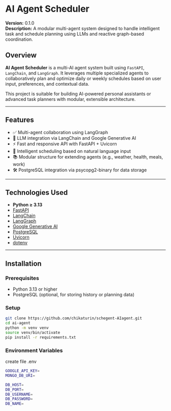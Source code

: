 # AI Agent Scheduler

**Version:** 0.1.0  
**Description:** A modular multi-agent system designed to handle intelligent task and schedule planning using LLMs and reactive graph-based coordination.

## Overview

**AI Agent Scheduler** is a multi-AI agent system built using `FastAPI`, `LangChain`, and `LangGraph`. It leverages multiple specialized agents to collaboratively plan and optimize daily or weekly schedules based on user input, preferences, and contextual data.

This project is suitable for building AI-powered personal assistants or advanced task planners with modular, extensible architecture.

---

## Features

- ✅ Multi-agent collaboration using LangGraph
- 🧠 LLM integration via LangChain and Google Generative AI
- ⚡ Fast and responsive API with FastAPI + Uvicorn
- 📅 Intelligent scheduling based on natural language input
- 📚 Modular structure for extending agents (e.g., weather, health, meals, work)
- 🛠️ PostgreSQL integration via psycopg2-binary for data storage

---

## Technologies Used

- **Python ≥ 3.13**
- [FastAPI](https://fastapi.tiangolo.com/)
- [LangChain](https://www.langchain.com/)
- [LangGraph](https://github.com/langchain-ai/langgraph)
- [Google Generative AI](https://ai.google.dev/)
- [PostgreSQL](https://www.postgresql.org/)
- [Uvicorn](https://www.uvicorn.org/)
- [dotenv](https://pypi.org/project/python-dotenv/)

---

## Installation

### Prerequisites

- Python 3.13 or higher
- PostgreSQL (optional, for storing history or planning data)

### Setup

```bash
git clone https://github.com/chikaturin/schegent-AIagent.git
cd ai-agent
python -m venv venv
source venv/bin/activate
pip install -r requirements.txt
```

### Environment Variables

create file .env

```bash
GOOGLE_API_KEY=
MONGO_DB_URI=

DB_HOST=
DB_PORT=
DB_USERNAME=
DB_PASSWORD=
DB_NAME=
```
